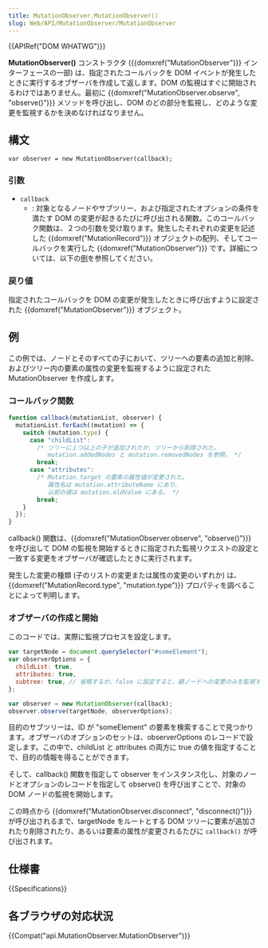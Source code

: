 ```yaml
---
title: MutationObserver.MutationObserver()
slug: Web/API/MutationObserver/MutationObserver
---
```


{{APIRef("DOM WHATWG")}}

**MutationObserver()** コンストラクタ ({{domxref("MutationObserver")}} インターフェースの一部) は、指定されたコールバックを DOM イベントが発生したときに実行するオブザーバを作成して返します。DOM の監視はすぐに開始されるわけではありません。最初に {{domxref("MutationObserver.observe", "observe()")}} メソッドを呼び出し、DOM のどの部分を監視し、どのような変更を監視するかを決めなければなりません。

## 構文

```
var observer = new MutationObserver(callback);
```

### 引数

- `callback`
  - : 対象となるノードやサブツリー、および指定されたオプションの条件を満たす DOM の変更が起きるたびに呼び出される関数。このコールバック関数は、２つの引数を受け取ります。発生したそれぞれの変更を記述した {{domxref("MutationRecord")}} オブジェクトの配列、そしてコールバックを実行した {{domxref("MutationObserver")}} です。詳細については、以下の[例](#例)を参照してください。

### 戻り値

指定されたコールバックを DOM の変更が発生したときに呼び出すように設定された {{domxref("MutationObserver")}} オブジェクト。

## 例

この例では、ノードとそのすべての子において、ツリーへの要素の追加と削除、およびツリー内の要素の属性の変更を監視するように設定された MutationObserver を作成します。

### コールバック関数

```js
function callback(mutationList, observer) {
  mutationList.forEach((mutation) => {
    switch (mutation.type) {
      case "childList":
        /* ツリーに１つ以上の子が追加されたか、ツリーから削除された。
           mutation.addedNodes と mutation.removedNodes を参照。 */
        break;
      case "attributes":
        /* Mutation.target の要素の属性値が変更された。
           属性名は mutation.attributeName にあり、
           以前の値は mutation.oldValue にある。 */
        break;
    }
  });
}
```

callback() 関数は、{{domxref("MutationObserver.observe", "observe()")}} を呼び出して DOM の監視を開始するときに指定された監視リクエストの設定と一致する変更をオブザーバが確認したときに実行されます。

発生した変更の種類 (子のリストの変更または属性の変更のいずれか) は、{{domxref("MutationRecord.type", "mutation.type")}} プロパティを調べることによって判明します。

### オブザーバの作成と開始

このコードでは、実際に監視プロセスを設定します。

```js
var targetNode = document.querySelector("#someElement");
var observerOptions = {
  childList: true,
  attributes: true,
  subtree: true, // 省略するか、false に設定すると、親ノードへの変更のみを監視する。
};

var observer = new MutationObserver(callback);
observer.observe(targetNode, observerOptions);
```

目的のサブツリーは、ID が "someElement" の要素を検索することで見つかります。オブザーバのオプションのセットは、observerOptions のレコードで設定します。この中で、childList と attributes の両方に true の値を指定することで、目的の情報を得ることができます。

そして、callback() 関数を指定して observer をインスタンス化し、対象のノードとオプションのレコードを指定して observe() を呼び出すことで、対象の DOM ノードの監視を開始します。

この時点から {{domxref("MutationObserver.disconnect", "disconnect()")}} が呼び出されるまで、targetNode をルートとする DOM ツリーに要素が追加されたり削除されたり、あるいは要素の属性が変更されるたびに `callback()` が呼び出されます。

## 仕様書

{{Specifications}}

## 各ブラウザの対応状況

{{Compat("api.MutationObserver.MutationObserver")}}
